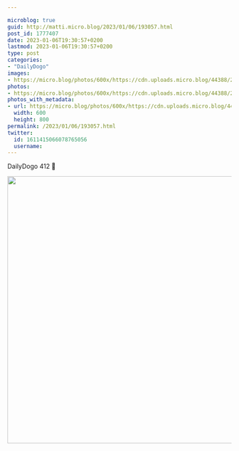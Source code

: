```yaml
---

microblog: true
guid: http://matti.micro.blog/2023/01/06/193057.html
post_id: 1777407
date: 2023-01-06T19:30:57+0200
lastmod: 2023-01-06T19:30:57+0200
type: post
categories:
- "DailyDogo"
images:
- https://micro.blog/photos/600x/https://cdn.uploads.micro.blog/44388/2023/ac8fbf5a99.jpg
photos:
- https://micro.blog/photos/600x/https://cdn.uploads.micro.blog/44388/2023/ac8fbf5a99.jpg
photos_with_metadata:
- url: https://micro.blog/photos/600x/https://cdn.uploads.micro.blog/44388/2023/ac8fbf5a99.jpg
  width: 600
  height: 800
permalink: /2023/01/06/193057.html
twitter:
  id: 1611415066078765056
  username:
---
```

DailyDogo 412 🐶

<img src="/media/uploads/2023/ac8fbf5a99.jpg" width="600" alt="" />
